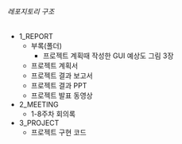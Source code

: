 ###### 레포지토리 구조
- 1_REPORT
  - 부록(폴더)
    - 프로젝트 계획때 작성한 GUI 예상도 그림 3장
  - 프로젝트 계획서
  - 프로젝트 결과 보고서
  - 프로젝트 결과 PPT
  - 프로젝트 발표 동영상
- 2_MEETING
  - 1-8주차 회의록
- 3_PROJECT
  - 프로젝트 구현 코드
